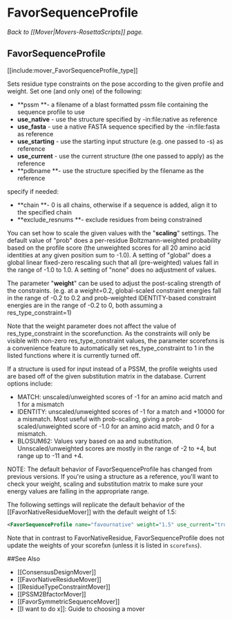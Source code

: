 # FavorSequenceProfile
*Back to [[Mover|Movers-RosettaScripts]] page.*
## FavorSequenceProfile

[[include:mover_FavorSequenceProfile_type]]


Sets residue type constraints on the pose according to the given profile and weight. Set one (and only one) of the following:

-   **pssm **- a filename of a blast formatted pssm file containing the sequence profile to use
-   **use\_native** - use the structure specified by -in:file:native as reference
-   **use\_fasta** - use a native FASTA sequence specified by the -in:file:fasta as reference
-   **use\_starting** - use the starting input structure (e.g. one passed to -s) as reference
-   **use\_current** - use the current structure (the one passed to apply) as the reference
-   **pdbname **- use the structure specified by the filename as the reference

specify if needed:

-   **chain **- 0 is all chains, otherwise if a sequence is added, align it to the specified chain
-   **exclude_resnums **- exclude residues from being constrained

You can set how to scale the given values with the "**scaling**" settings. The default value of "prob" does a per-residue Boltzmann-weighted probability based on the profile score (the unweighted scores for all 20 amino acid identities at any given position sum to -1.0). A setting of "global" does a global linear fixed-zero rescaling such that all (pre-weighted) values fall in the range of -1.0 to 1.0. A setting of "none" does no adjustment of values.

The parameter "**weight**" can be used to adjust the post-scaling strength of the constraints. (e.g. at a weight=0.2, global-scaled constraint energies fall in the range of -0.2 to 0.2 and prob-weighted IDENTITY-based constraint energies are in the range of -0.2 to 0, both assuming a res\_type\_constraint=1)

Note that the weight parameter does not affect the value of res\_type\_constraint in the scorefunction. As the constraints will only be visible with non-zero res\_type\_constraint values, the parameter scorefxns is a convenience feature to automatically set res\_type\_constraint to 1 in the listed functions where it is currently turned off.

If a structure is used for input instead of a PSSM, the profile weights used are based off of the given substitution matrix in the database. Current options include:

-   MATCH: unscaled/unweighted scores of -1 for an amino acid match and 1 for a mismatch
-   IDENTITY: unscaled/unweighted scores of -1 for a match and +10000 for a mismatch. Most useful with prob-scaling, giving a prob-scaled/unweighted score of -1.0 for an amino acid match, and 0 for a mismatch.
-   BLOSUM62: Values vary based on aa and substitution. Unnscaled/unweighted scores are mostly in the range of -2 to +4, but range up to -11 and +4.

NOTE: The default behavior of FavorSequenceProfile has changed from previous versions. If you're using a structure as a reference, you'll want to check your weight, scaling and substitution matrix to make sure your energy values are falling in the appropriate range.

The following settings will replicate the default behavior of the [[FavorNativeResidueMover]] with the default weight of 1.5:
```xml
<FavorSequenceProfile name="favournative" weight="1.5" use_current="true" matrix="IDENTITY"/>
```
Note that in contrast to FavorNativeResidue, FavorSequenceProfile does not update the weights of your scorefxn (unless it is listed in `scorefxns`).

##See Also

* [[ConsensusDesignMover]]
* [[FavorNativeResidueMover]]
* [[ResidueTypeConstraintMover]]
* [[PSSM2BfactorMover]]
* [[FavorSymmetricSequenceMover]]
* [[I want to do x]]: Guide to choosing a mover
